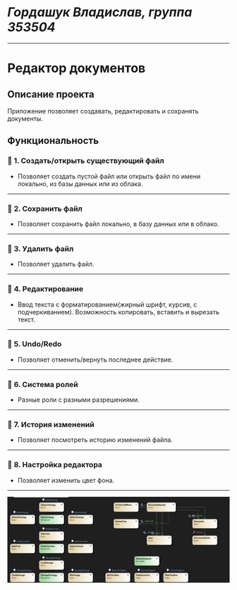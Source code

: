 # *Гордашук Владислав, группа 353504*

***
# **Редактор документов**

## **Описание проекта**
Приложение позволяет создавать, редактировать и сохранять документы.

## **Функциональность**

### 🔹 **1. Создать/открыть существующий файл**
- Позволяет создать пустой файл или открыть файл по имени локально, из базы данных или из облака.
---
### 🔹 **2. Сохранить файл**
- Позволяет сохранить файл локально, в базу данных или в облако.
---
### 🔹 **3. Удалить файл**
- Позволяет удалить файл.
---
### 🔹 **4. Редактирование**
- Ввод текста с форматированием(жирный шрифт, курсив, с подчеркиванием). Возможность копировать, вставить и вырезать текст.
---
### 🔹 **5. Undo/Redo**
- Позволяет отменить/вернуть последнее действие.
---
### 🔹 **6. Система ролей**
- Разные роли с разными разрешениями.
---
### 🔹 **7. История изменений**
- Позволяет посмотреть историю изменений файла.
---
### 🔹 **8. Настройка редактора**
- Позволяет изменить цвет фона.  
---
![image](https://github.com/Vlad2990/OOP_LABS/blob/LR2/Lab2/diag.png)